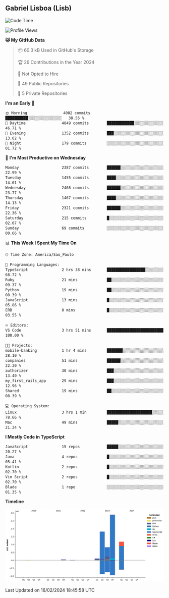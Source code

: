 ## Gabriel Lisboa (Lisb)

<!--START_SECTION:waka-->
![Code Time](http://img.shields.io/badge/Code%20Time-422%20hrs%2058%20mins-blue)

![Profile Views](http://img.shields.io/badge/Profile%20Views-17-blue)

**🐱 My GitHub Data** 

> 📦 60.3 kB Used in GitHub's Storage 
 > 
> 🏆 26 Contributions in the Year 2024
 > 
> 🚫 Not Opted to Hire
 > 
> 📜 49 Public Repositories 
 > 
> 🔑 5 Private Repositories 
 > 
**I'm an Early 🐤** 

```text
🌞 Morning                4002 commits        ██████████░░░░░░░░░░░░░░░   38.55 % 
🌆 Daytime                4849 commits        ████████████░░░░░░░░░░░░░   46.71 % 
🌃 Evening                1352 commits        ███░░░░░░░░░░░░░░░░░░░░░░   13.02 % 
🌙 Night                  179 commits         ░░░░░░░░░░░░░░░░░░░░░░░░░   01.72 % 
```
📅 **I'm Most Productive on Wednesday** 

```text
Monday                   2387 commits        ██████░░░░░░░░░░░░░░░░░░░   22.99 % 
Tuesday                  1455 commits        ████░░░░░░░░░░░░░░░░░░░░░   14.01 % 
Wednesday                2468 commits        ██████░░░░░░░░░░░░░░░░░░░   23.77 % 
Thursday                 1467 commits        ████░░░░░░░░░░░░░░░░░░░░░   14.13 % 
Friday                   2321 commits        ██████░░░░░░░░░░░░░░░░░░░   22.36 % 
Saturday                 215 commits         █░░░░░░░░░░░░░░░░░░░░░░░░   02.07 % 
Sunday                   69 commits          ░░░░░░░░░░░░░░░░░░░░░░░░░   00.66 % 
```


📊 **This Week I Spent My Time On** 

```text
🕑︎ Time Zone: America/Sao_Paulo

💬 Programming Languages: 
TypeScript               2 hrs 38 mins       █████████████████░░░░░░░░   68.72 % 
Ruby                     21 mins             ██░░░░░░░░░░░░░░░░░░░░░░░   09.37 % 
Python                   19 mins             ██░░░░░░░░░░░░░░░░░░░░░░░   08.39 % 
JavaScript               13 mins             █░░░░░░░░░░░░░░░░░░░░░░░░   05.86 % 
ERB                      8 mins              █░░░░░░░░░░░░░░░░░░░░░░░░   03.55 % 

🔥 Editors: 
VS Code                  3 hrs 51 mins       █████████████████████████   100.00 % 

🐱‍💻 Projects: 
mobile-banking           1 hr 4 mins         ███████░░░░░░░░░░░░░░░░░░   28.10 % 
companies                51 mins             ██████░░░░░░░░░░░░░░░░░░░   22.30 % 
authorizer               30 mins             ███░░░░░░░░░░░░░░░░░░░░░░   13.40 % 
my_first_rails_app       29 mins             ███░░░░░░░░░░░░░░░░░░░░░░   12.96 % 
Shared                   19 mins             ██░░░░░░░░░░░░░░░░░░░░░░░   08.39 % 

💻 Operating System: 
Linux                    3 hrs 1 min         ████████████████████░░░░░   78.66 % 
Mac                      49 mins             █████░░░░░░░░░░░░░░░░░░░░   21.34 % 
```

**I Mostly Code in TypeScript** 

```text
JavaScript               15 repos            █████░░░░░░░░░░░░░░░░░░░░   20.27 % 
Java                     4 repos             █░░░░░░░░░░░░░░░░░░░░░░░░   05.41 % 
Kotlin                   2 repos             █░░░░░░░░░░░░░░░░░░░░░░░░   02.70 % 
Vim Script               2 repos             █░░░░░░░░░░░░░░░░░░░░░░░░   02.70 % 
Blade                    1 repo              ░░░░░░░░░░░░░░░░░░░░░░░░░   01.35 % 
```



**Timeline**

![Lines of Code chart](https://raw.githubusercontent.com/tenlisboa/tenlisboa/main/assets/bar_graph.png)


 Last Updated on 16/02/2024 18:45:58 UTC
<!--END_SECTION:waka-->

